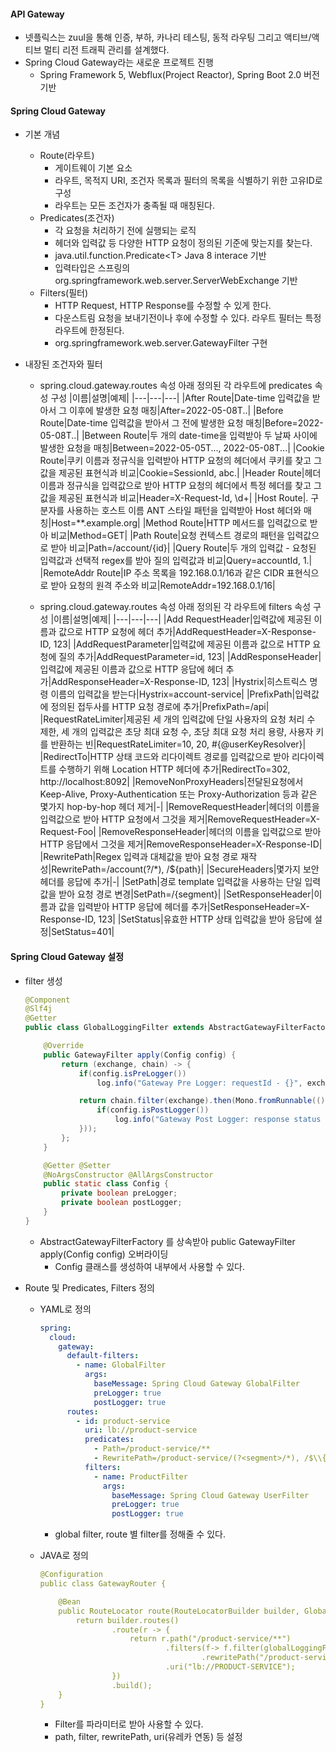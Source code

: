 #### API Gateway

- 넷플릭스는 zuul을 통해 인증, 부하, 카나리 테스팅, 동적 라우팅 그리고 액티브/액티브 멀티 리전 트래픽 관리를 설계했다.
- Spring Cloud Gateway라는 새로운 프로젝트 진행
  - Spring Framework 5, Webflux(Project Reactor), Spring Boot 2.0 버전 기반

#### Spring Cloud Gateway

- 기본 개념
  - Route(라우트)
    - 게이트웨이 기본 요소
    - 라우트, 목적지 URI, 조건자 목록과 필터의 목록을 식별하기 위한 고유ID로 구성
    - 라우트는 모든 조건자가 충족될 때 매칭된다.
  - Predicates(조건자)
    - 각 요청을 처리하기 전에 실행되는 로직
    - 헤더와 입력값 등 다양한 HTTP 요청이 정의된 기준에 맞는지를 찾는다.
    - java.util.function.Predicate\<T> Java 8 interace 기반
    - 입력타입은 스프링의 org.springframework.web.server.ServerWebExchange 기반
  - Filters(필터)
    - HTTP Request, HTTP Response를 수정할 수 있게 한다.
    - 다운스트림 요청을 보내기전이나 후에 수정할 수 있다. 라우트 필터는 특정 라우트에 한정된다.
    - org.springframework.web.server.GatewayFilter 구현

- 내장된 조건자와 필터
  - spring.cloud.gateway.routes 속성 아래 정의된 각 라우트에 predicates 속성 구성
    |이름|설명|예제|
    |---|---|---|
    |After Route|Date-time 입력값을 받아서 그 이후에 발생한 요청 매칭|After=2022-05-08T..|
    |Before Route|Date-time 입력값을 받아서 그 전에 발생한 요청 매칭|Before=2022-05-08T..|
    |Between Route|두 개의 date-time을 입력받아 두 날짜 사이에 발생한 요청을 매칭|Between=2022-05-05T..., 2022-05-08T...|
    |Cookie Route|쿠키 이름과 정규식을 입력받아 HTTP 요청의 헤더에서 쿠키를 찾고 그 값을 제공된 표현식과 비교|Cookie=SessionId, abc.|
    |Header Route|헤더 이름과 정규식을 입력값으로 받아 HTTP 요청의 헤더에서 특정 헤더를 찾고 그 값을 제공된 표현식과 비교|Header=X-Request-Id, \d+|
    |Host Route|. 구분자를 사용하는 호스트 이름 ANT 스타일 패턴을 입력받아 Host 헤더와 매칭|Host=\*\*.example.org|
    |Method Route|HTTP 메서드를 입력값으로 받아 비교|Method=GET|
    |Path Route|요청 컨텍스트 경로의 패턴을 입력값으로 받아 비교|Path=/account/{id}|
    |Query Route|두 개의 입력값 - 요청된 입력값과 선택적 regex를 받아 질의 입력값과 비교|Query=accountId, 1.|
    |RemoteAddr Route|IP 주소 목록을 192.168.0.1/16과 같은 CIDR 표현식으로 받아 요청의 원격 주소와 비교|RemoteAddr=192.168.0.1/16|
    
  - spring.cloud.gateway.routes 속성 아래 정의된 각 라우트에 filters 속성 구성
    |이름|설명|예제|
    |---|---|---|
    |Add RequestHeader|입력값에 제공된 이름과 값으로 HTTP 요청에 헤더 추가|AddRequestHeader=X-Response-ID, 123|
    |AddRequestParameter|입력값에 제공된 이름과 값으로 HTTP 요청에 질의 추가|AddRequestParameter=id, 123|
    |AddResponseHeader|입력값에 제공된 이름과 값으로 HTTP 응답에 헤더 추가|AddResponseHeader=X-Response-ID, 123|
    |Hystrix|히스트릭스 명령 이름의 입력값을 받는다|Hystrix=account-service|
    |PrefixPath|입력값에 정의된 접두사를 HTTP 요청 경로에 추가|PrefixPath=/api|
    |RequestRateLimiter|제공된 세 개의 입력값에 단일 사용자의 요청 처리 수 제한, 세 개의 입력값은 초당 최대 요청 수, 초당 최대 요청 처리 용량, 사용자 키를 반환하는 빈|RequestRateLimiter=10, 20, #{@userKeyResolver}|
    |RedirectTo|HTTP 상태 코드와 리다이렉트 경로를 입력값으로 받아 리다이렉트를 수행하기 위해 Location HTTP 헤더에 추가|RedirectTo=302, http://localhost:8092|
    |RemoveNonProxyHeaders|전달된요청에서 Keep-Alive, Proxy-Authentication 또는 Proxy-Authorization 등과 같은 몇가지 hop-by-hop 헤더 제거|-|
    |RemoveRequestHeader|헤더의 이름을 입력값으로 받아 HTTP 요청에서 그것을 제거|RemoveRequestHeader=X-Request-Foo|
    |RemoveResponseHeader|헤더의 이름을 입력값으로 받아 HTTP 응답에서 그것을 제거|RemoveResponseHeader=X-Response-ID|
    |RewritePath|Regex 입력과 대체값을 받아 요청 경로 재작성|RewritePath=/account(?<path>/*), /$\{path}|
    |SecureHeaders|몇가지 보안 헤더를 응답에 추가|-|
    |SetPath|경로 template 입력값을 사용하는 단일 입력값을 받아 요청 경로 변경|SetPath=/{segment}|
    |SetResponseHeader|이름과 값을 입력받아 HTTP 응답에 헤더를 추가|SetResponseHeader=X-Response-ID, 123|
    |SetStatus|유효한 HTTP 상태 입력값을 받아 응답에 설정|SetStatus=401|

#### Spring Cloud Gateway 설정

- filter 생성
  ```java
  @Component
  @Slf4j
  @Getter
  public class GlobalLoggingFilter extends AbstractGatewayFilterFactory<GlobalLoggingFilter.Config> {

      @Override
      public GatewayFilter apply(Config config) {
          return (exchange, chain) -> {
              if(config.isPreLogger())
                  log.info("Gateway Pre Logger: requestId - {}", exchange.getRequest().getId());

              return chain.filter(exchange).then(Mono.fromRunnable(() -> {
                  if(config.isPostLogger())
                      log.info("Gateway Post Logger: response status - {}", exchange.getResponse().getStatusCode());
              }));
          };
      }

      @Getter @Setter
      @NoArgsConstructor @AllArgsConstructor
      public static class Config {
          private boolean preLogger;
          private boolean postLogger;
      }
  }
  ```
  - AbstractGatewayFilterFactory 를 상속받아 public GatewayFilter apply(Config config) 오버라이딩
    - Config 클래스를 생성하여 내부에서 사용할 수 있다.

- Route 및 Predicates, Filters 정의
  - YAML로 정의
    ```yml
    spring:
      cloud:
        gateway:
          default-filters:
            - name: GlobalFilter
              args:
                baseMessage: Spring Cloud Gateway GlobalFilter
                preLogger: true
                postLogger: true
          routes:
            - id: product-service
              uri: lb://product-service
              predicates:
                - Path=/product-service/**
                - RewritePath=/product-service/(?<segment>/*), /$\\{segment}
              filters:
                - name: ProductFilter
                  args:
                    baseMessage: Spring Cloud Gateway UserFilter
                    preLogger: true
                    postLogger: true
    ```
    - global filter, route 별 filter를 정해줄 수 있다.
  
  - JAVA로 정의
    ```yml
    @Configuration
    public class GatewayRouter {

        @Bean
        public RouteLocator route(RouteLocatorBuilder builder, GlobalLoggingFilter globalLoggingFilter) {
            return builder.routes()
                    .route(r -> {
                        return r.path("/product-service/**")
                                .filters(f-> f.filter(globalLoggingFilter.apply(new GlobalLoggingFilter.Config(true, true)))
                                        .rewritePath("/product-service/(?<segment>/*)", "/$\\{segment}" ))
                                .uri("lb://PRODUCT-SERVICE");
                    })
                    .build();
        }
    }
    ```
    - Filter를 파라미터로 받아 사용할 수 있다.
    - path, filter, rewritePath, uri(유레카 연동) 등 설정
